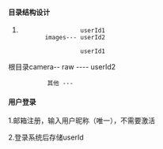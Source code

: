 #### 目录结构设计
1.
                        userId1
              images--- userId2
              
                        userId1
根目录camera-- raw  ---- userId2

                   
               其他 ---
               
#### 用户登录
1.邮箱注册，输入用户昵称（唯一），不需要激活

2.登录系统后存储userId


               
